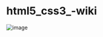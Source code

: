 # html5_css3_-wiki
![image](https://user-images.githubusercontent.com/90620664/136686717-7b6f77e9-5b57-446b-a5dd-9e609293c81d.png)
